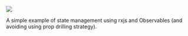 <img style="max-width:300px;" src="https://cdn.loom.com/sessions/thumbnails/62b9449bd9694e67a92bc5089f1bb436-with-play.gif">

A simple example of state management using rxjs and Observables (and avoiding using prop drilling strategy).

